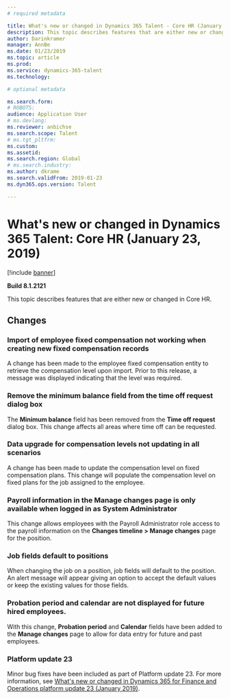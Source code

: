 ```yaml
---
# required metadata

title: What's new or changed in Dynamics 365 Talent - Core HR (January 23, 2019)
description: This topic describes features that are either new or changed in Microsoft Dynamics 365 Talent - Core HR.
author: Darinkramer
manager: AnnBe
ms.date: 01/23/2019
ms.topic: article
ms.prod: 
ms.service: dynamics-365-talent
ms.technology: 

# optional metadata

ms.search.form: 
# ROBOTS: 
audience: Application User
# ms.devlang: 
ms.reviewer: anbichse
ms.search.scope: Talent
# ms.tgt_pltfrm: 
ms.custom: 
ms.assetid: 
ms.search.region: Global
# ms.search.industry: 
ms.author: dkrame
ms.search.validFrom: 2019-01-23
ms.dyn365.ops.version: Talent

---
```

# What's new or changed in Dynamics 365 Talent: Core HR (January 23, 2019)

[!include [banner](includes/banner.md)]

**Build 8.1.2121**

This topic describes features that are either new or changed in Core HR.

## Changes

### Import of employee fixed compensation not working when creating new fixed compensation records
A change has been made to the employee fixed compensation entity to retrieve the compensation level upon import. Prior to this release, a message was displayed indicating that the level was required.

### Remove the minimum balance field from the time off request dialog box
The **Minimum balance** field has been removed from the **Time off request** dialog box. This change affects all areas where time off can be requested.

### Data upgrade for compensation levels not updating in all scenarios
A change has been made to update the compensation level on fixed compensation plans. This change will populate the compensation level on fixed plans for the job assigned to the employee.

### Payroll information in the Manage changes page is only available when logged in as System Administrator
This change allows employees with the Payroll Administrator role access to the payroll information on the **Changes timeline > Manage changes** page for the position.

### Job fields default to positions
When changing the job on a position, job fields will default to the position. An alert message will appear giving an option to accept the default values or keep the existing values for those fields.

### Probation period and calendar are not displayed for future hired employees.
With this change, **Probation period** and **Calendar** fields have been added to the **Manage changes** page to allow for data entry for future and past employees.

### Platform update 23
Minor bug fixes have been included as part of Platform update 23. For more information, see [What's new or changed in Dynamics 365 for Finance and Operations platform update 23 (January 2019)](https://docs.microsoft.com/dynamics365/unified-operations/fin-and-ops/get-started/whats-new-platform-update-23). 
